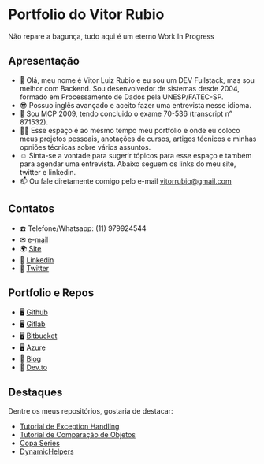 # Portfolio do Vitor Rubio 
Não repare a bagunça, tudo aqui é um eterno Work In Progress

## Apresentação
* 👋 Olá, meu nome é Vitor Luiz Rubio e eu sou um DEV Fullstack, mas sou melhor com Backend. Sou desenvolvedor de sistemas desde 2004, formado em Processamento de Dados pela UNESP/FATEC-SP.
* 😎 Possuo inglês avançado e aceito fazer uma entrevista nesse idioma. 
* 🧠 Sou MCP 2009, tendo concluido o exame 70-536 (transcript n° 871532).
* 🧑‍💻 Esse espaço é ao mesmo tempo meu portfolio e onde eu coloco meus projetos pessoais, anotações de cursos, artigos técnicos e minhas opniões técnicas sobre vários assuntos. 
* ☺ Sinta-se a vontade para sugerir tópicos para esse espaço e também para agendar uma entrevista. Abaixo seguem os links do meu site, twitter e linkedin. 
* 📫 Ou fale diretamente comigo pelo e-mail vitorrubio@gmail.com


## Contatos
* ☎️ Telefone/Whatsapp: (11) 979924544
* ✉ [e-mail](mailto:vitorrubio@gmail.com)
* 🌍 [Site](https://vitorrubio.com.br/)
* 💼 [Linkedin](https://www.linkedin.com/in/vitorrubio)
* 🐤 [Twitter](https://twitter.com/vitorrubio)


## Portfolio e Repos
* 🖥️ [Github](https://github.com/vitorrubio/vitorrubio)
* 🖥️ [Gitlab](https://gitlab.com/vitorrubio)
* 🖥️ [Bitbucket](https://bitbucket.org/vitorrubio/)
* 🖥️ [Azure](https://dev.azure.com/vitorrubio/vitorrubio)
* 📡 [Blog](http://blog.vitorrubio.com.br/)
* 📡 [Dev.to](https://dev.to/vitorrubiodev)


## Destaques
Dentre os meus repositórios, gostaria de destacar:
* [Tutorial de Exception Handling](https://github.com/vitorrubio/CSharpExceptionHandlingExample)
* [Tutorial de Comparação de Objetos](https://github.com/vitorrubio/ShallowCompareDemo)
* [Copa Series](https://github.com/vitorrubio/SabatinaDotNetCore/tree/master/AspNetCore/CopaSeries)
* [DynamicHelpers](https://github.com/vitorrubio/VitorRubio.DynamicHelpers)

<!--
**vitorrubio/vitorrubio** is a ✨ _special_ ✨ repository because its `README.md` (this file) appears on your GitHub profile.

Here are some ideas to get you started:

- 🔭 I’m currently working on ...
- 🌱 I’m currently learning ...
- 👯 I’m looking to collaborate on ...
- 🤔 I’m looking for help with ...
- 💬 Ask me about ...
- 📫 How to reach me: ...
- 😄 Pronouns: ...
- ⚡ Fun fact: ...
-->
